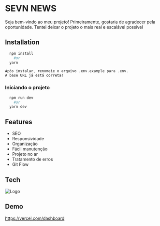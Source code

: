 
# SEVN NEWS

Seja bem-vindo ao meu projeto! Primeiramente, gostaria de agradecer pela oportunidade. Tentei deixar o projeto o mais real e escalável possível



## Installation



```bash
  npm install 
    #or
  yarn
```
    Após instalar, renomeie o arquivo .env.example para .env.
    A base URL já está correta!

### Iniciando o projeto

```bash
  npm run dev
    #or
  yarn dev
```
## Features

- SEO
- Responsividade
- Organização
- Fácil manutenção
- Projeto no ar
- Tratamento de erros
- Git Flow


## Tech 


![Logo](https://skillicons.dev/icons?i=nextjs,css)






## Demo

https://vercel.com/dashboard

